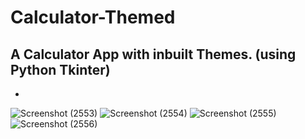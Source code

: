 # Calculator-Themed
A Calculator App with inbuilt Themes. (using Python Tkinter)
-
-
![Screenshot (2553)](https://github.com/HuzaifaAhmad03/Calculator-Themed/assets/98657982/c49c5d7a-3248-47bc-8fe2-9898abd3d6db)
![Screenshot (2554)](https://github.com/HuzaifaAhmad03/Calculator-Themed/assets/98657982/a8a095d3-6864-4c96-a321-3b9f22656447)
![Screenshot (2555)](https://github.com/HuzaifaAhmad03/Calculator-Themed/assets/98657982/377d18d6-8ae4-4d9d-9529-721878f48d42)
![Screenshot (2556)](https://github.com/HuzaifaAhmad03/Calculator-Themed/assets/98657982/1375cb4d-9fbe-4396-b8b4-ac9b5bca7928)
